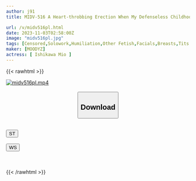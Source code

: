 ```yaml
---
author: j91
title: MIDV-516 A Heart-throbbing Erection When My Defenseless Childhood Friend Walks In Without A Bra! Mio Ishikawa Can't Stand The Bottle And Nipple Kneading Love

url: /v/midv516pl.html
date: 2023-11-03T02:58:00Z
image: "midv516pl.jpg"
tags: [Censored,Solowork,Humiliation,Other Fetish,Facials,Breasts,Tits	 ]
maker: [MOODYZ]
actress: [ Ishikawa Mio ]
---
```



{{< rawhtml >}}

<div class="video" data-videoid="Ao3oamoYYxf4Ze">
    <a href="javascript:;">
        <img src="https://my.j91.asia/v/midv516pl.jpg" width="WIDTH" height="HEIGHT" alt="midv516pl.mp4" loading="lazy">
    </a>
</div>

<script type="text/javascript" src="https://j91.asia/asset/on-demand-st.js"></script>

<br>
  <link rel="stylesheet" href="https://j91.asia/asset/bs5.css">
  
  <center>
  <button class="btn btn-primary" type="button" data-bs-toggle="collapse" data-bs-target=".multi-collapse" aria-expanded="false" aria-controls="multiCollapseExample1 multiCollapseExample2"><h2>Download</h2></button></center>
</p>
<div class="row">
  <div class="col">
    <div class="collapse multi-collapse" id="multiCollapseExample1">
      <div class="card card-body">
	      	      <br>
<div class="buttons">  
<a href="https://streamtape.to/v/Ao3oamoYYxf4Ze"><button class="btn-hover color-3"><i class="fa fa-download"></i> ST</button></a></div>
    </div>
  </div>
</div>
  <div class="col">
    <div class="collapse multi-collapse" id="multiCollapseExample2">
      <div class="card card-body">
	      <br>
<div class="buttons">
    <a href="https://wolfstream.tv/ox9jya0gj3ni"><button class="btn-hover color-9"><i class="fa fa-download"></i> WS</button></a></div>
<br><br>
      </div>
    </div>
  </div>
</div>

{{< /rawhtml >}}
